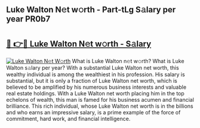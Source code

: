## Luke Walton N𝚎t w𝚘rth - Part-tLg S𝚊lary per year PR0b7

# <h2><a href="http://gc3x9oy.nevu.top/?p=Luke+Walton">🔗 👉🔴 Luke Walton N𝚎t w𝚘rth - S𝚊lary</a></h2>

[![Luke Walton N𝚎t W𝚘rth](https://i.imgur.com/Oavwk0R.jpeg)](http://gc3x9oy.nevu.top/?p=Luke+Walton)
What is Luke Walton n𝚎t w𝚘rth? What is Luke Walton s𝚊lary per year?
With a substantial Luke Walton net worth, this wealthy individual is among the wealthiest in his profession. His salary is substantial, but it is only a fraction of Luke Walton net worth, which is believed to be amplified by his numerous business interests and valuable real estate holdings. With a Luke Walton net worth placing him in the top echelons of wealth, this man is famed for his business acumen and financial brilliance. This rich individual, whose Luke Walton net worth is in the billions and who earns an impressive salary, is a prime example of the force of commitment, hard work, and financial intelligence.
